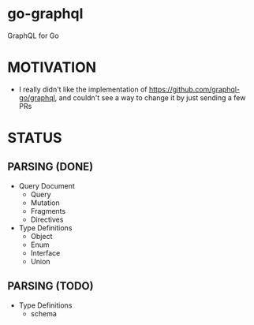 # go-graphql

GraphQL for Go

# MOTIVATION

* I really didn't like the implementation of https://github.com/graphql-go/graphql, and couldn't see a way to change it by just sending a few PRs

# STATUS

## PARSING (DONE)

* Query Document
  * Query
  * Mutation
  * Fragments
  * Directives
* Type Definitions
  * Object
  * Enum
  * Interface
  * Union

## PARSING (TODO)

* Type Definitions
  * schema
